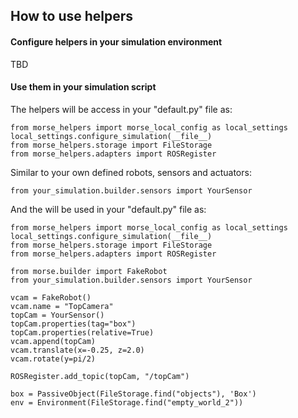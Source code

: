 ## How to use helpers
#### Configure helpers in your simulation environment

TBD

#### Use them in your simulation script

The helpers will be access in your "default.py" file as:

    from morse_helpers import morse_local_config as local_settings
    local_settings.configure_simulation(__file__)
    from morse_helpers.storage import FileStorage
    from morse_helpers.adapters import ROSRegister

Similar to your own defined robots, sensors and actuators:
    
    from your_simulation.builder.sensors import YourSensor

And the will be used in your "default.py" file as:

    from morse_helpers import morse_local_config as local_settings
    local_settings.configure_simulation(__file__)
    from morse_helpers.storage import FileStorage
    from morse_helpers.adapters import ROSRegister
    
    from morse.builder import FakeRobot
    from your_simulation.builder.sensors import YourSensor

    vcam = FakeRobot()
    vcam.name = "TopCamera"
    topCam = YourSensor()
    topCam.properties(tag="box")
    topCam.properties(relative=True)        
    vcam.append(topCam)
    vcam.translate(x=-0.25, z=2.0)
    vcam.rotate(y=pi/2)    
    
    ROSRegister.add_topic(topCam, "/topCam")
    
    box = PassiveObject(FileStorage.find("objects"), 'Box') 
    env = Environment(FileStorage.find("empty_world_2"))    
